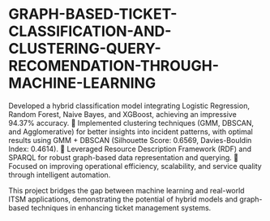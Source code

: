 # GRAPH-BASED-TICKET-CLASSIFICATION-AND-CLUSTERING-QUERY-RECOMENDATION-THROUGH-MACHINE-LEARNING
Developed a hybrid classification model integrating Logistic Regression, Random Forest, Naive Bayes, and XGBoost, achieving an impressive 94.37% accuracy.
🔹 Implemented clustering techniques (GMM, DBSCAN, and Agglomerative) for better insights into incident patterns, with optimal results using GMM + DBSCAN (Silhouette Score: 0.6569, Davies-Bouldin Index: 0.4614).
🔹 Leveraged Resource Description Framework (RDF) and SPARQL for robust graph-based data representation and querying.
🔹 Focused on improving operational efficiency, scalability, and service quality through intelligent automation.

This project bridges the gap between machine learning and real-world ITSM applications, demonstrating the potential of hybrid models and graph-based techniques in enhancing ticket management systems.
